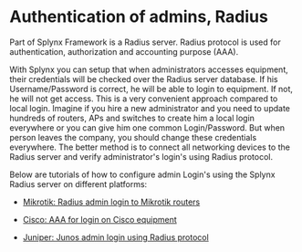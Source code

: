 Authentication of admins, Radius
==========

Part of Splynx Framework is a Radius server. Radius protocol is used for authentication, authorization and accounting purpose (AAA).

With Splynx you can setup that when administrators accesses equipment, their credentials will be checked over the Radius server database. If his Username/Password is correct, he will be able to login to equipment. If not, he will not get access. This is a very convenient approach compared to local login. Imagine if you hire a new administrator and you need to update hundreds of routers, APs and switches to create him a local login everywhere or you can give him one common Login/Password. But when person leaves the company, you should change these credentials everywhere. The better method is to connect all networking devices to the Radius server and verify administrator's login's using Radius protocol.

Below are tutorials of how to configure admin Login's using the Splynx Radius server on different platforms:

* [Mikrotik: Radius admin login to Mikrotik routers](networking/authentication_admins_radius/admin_login_to_mikrotik/admin_login_to_mikrotik.md)

* [Cisco: AAA for login on Cisco equipment](networking/authentication_admins_radius/admin_login_to_cisco/admin_login_to_cisco.md)

* [Juniper: Junos admin login using Radius protocol](networking/authentication_admins_radius/admin_login_to_juniper/admin_login_to_juniper.md)
